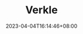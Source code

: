 ---
title: "Verkle"
description: 
date: 2023-04-04T16:14:46+08:00
image: 
math: 
license: 
hidden: false
comments: true
draft: true
---